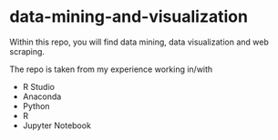 ﻿# data-mining-and-visualization
 
 Within this repo, you will find data mining, data visualization and web scraping.
 
 The repo is taken from my experience working in/with
 - R Studio
 - Anaconda
 - Python
 - R
 - Jupyter Notebook
